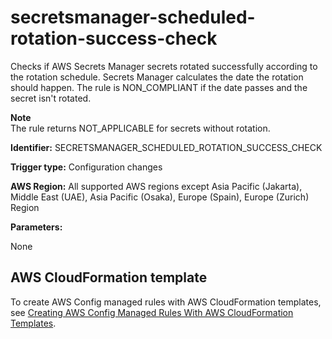 # secretsmanager\-scheduled\-rotation\-success\-check<a name="secretsmanager-scheduled-rotation-success-check"></a>

Checks if AWS Secrets Manager secrets rotated successfully according to the rotation schedule\. Secrets Manager calculates the date the rotation should happen\. The rule is NON\_COMPLIANT if the date passes and the secret isn't rotated\.

**Note**  
The rule returns NOT\_APPLICABLE for secrets without rotation\.

**Identifier:** SECRETSMANAGER\_SCHEDULED\_ROTATION\_SUCCESS\_CHECK

**Trigger type:** Configuration changes

**AWS Region:** All supported AWS regions except Asia Pacific \(Jakarta\), Middle East \(UAE\), Asia Pacific \(Osaka\), Europe \(Spain\), Europe \(Zurich\) Region

**Parameters:**

None  

## AWS CloudFormation template<a name="w2aac12c31c27b9d523c17"></a>

To create AWS Config managed rules with AWS CloudFormation templates, see [Creating AWS Config Managed Rules With AWS CloudFormation Templates](aws-config-managed-rules-cloudformation-templates.md)\.